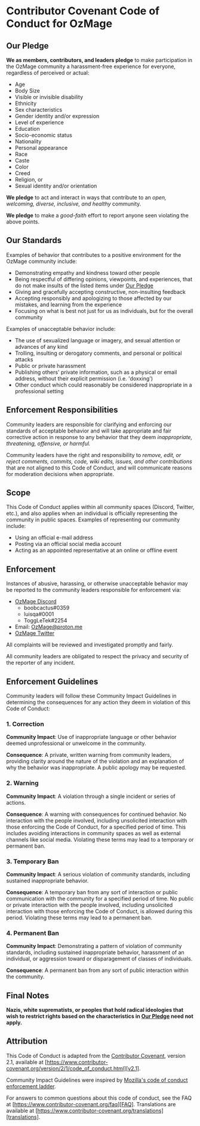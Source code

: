
# Contributor Covenant Code of Conduct for OzMage

## Our Pledge

**We as members, contributors, and leaders pledge** to make participation in the OzMage community a harassment-free experience for everyone, regardless of perceived or actual:

* Age
* Body Size
* Visible or invisible disability
* Ethnicity
* Sex characteristics
* Gender identity and/or expression
* Level of experience
* Education
* Socio-economic status
* Nationality
* Personal appearance
* Race
* Caste
* Color
* Creed
* Religion, or
* Sexual identity and/or orientation

**We pledge** to act and interact in ways that contribute to an *open, welcoming, diverse, inclusive, and healthy* community.

**We pledge** to make a *good-faith* effort to report anyone seen violating the above points.

## Our Standards

Examples of behavior that contributes to a positive environment for the OzMage community include:

* Demonstrating empathy and kindness toward other people
* Being respectful of differing opinions, viewpoints, and experiences, that do not make insults of the listed items under [Our Pledge](#our-pledge)
* Giving and gracefully accepting constructive, non-insulting feedback
* Accepting responsibly and apologizing to those affected by our mistakes, and learning from the experience
* Focusing on what is best not just for us as individuals, but for the overall community

Examples of unacceptable behavior include:

* The use of sexualized language or imagery, and sexual attention or advances of any kind
* Trolling, insulting or derogatory comments, and personal or political attacks
* Public or private harassment
* Publishing others' private information, such as a physical or email address, without their explicit permission (i.e. 'doxxing')
* Other conduct which could reasonably be considered inappropriate in a professional setting

## Enforcement Responsibilities

Community leaders are responsible for clarifying and enforcing our standards of acceptable behavior and will take appropriate and fair corrective action in response to any behavior that they deem *inappropriate, threatening, offensive, or harmful.*

Community leaders have the right and responsibility to *remove, edit, or reject comments, commits, code, wiki edits, issues, and other contributions* that are not aligned to this Code of Conduct, and will communicate reasons for moderation decisions when appropriate.

## Scope

This Code of Conduct applies within all community spaces (Discord, Twitter, etc.), and also applies when an individual is officially representing the community in public spaces. Examples of representing our community include:

* Using an official e-mail address
* Posting via an official social media account
* Acting as an appointed representative at an online or offline event

## Enforcement

Instances of abusive, harassing, or otherwise unacceptable behavior may be reported to the community leaders responsible for enforcement via:

* [OzMage Discord](https://discord.gg/6w5sCEm9kn)
  * boobcactus#0359
  * luisqa#0001
  * ToggLeTek#2254
* Email: [OzMage@proton.me](mailto:ozmage@proton.me)
* [OzMage Twitter](https://twitter.com/OzMagick)

All complaints will be reviewed and investigated promptly and fairly.

All community leaders are obligated to respect the privacy and security of the reporter of any incident.

## Enforcement Guidelines

Community leaders will follow these Community Impact Guidelines in determining the consequences for any action they deem in violation of this Code of Conduct:

### 1. Correction

**Community Impact**: Use of inappropriate language or other behavior deemed unprofessional or unwelcome in the community.

**Consequence**: A private, written warning from community leaders, providing clarity around the nature of the violation and an explanation of why the behavior was inappropriate. A public apology may be requested.

### 2. Warning

**Community Impact**: A violation through a single incident or series of actions.

**Consequence**: A warning with consequences for continued behavior. No interaction with the people involved, including unsolicited interaction with those enforcing the Code of Conduct, for a specified period of time. This includes avoiding interactions in community spaces as well as external channels like social media. Violating these terms may lead to a temporary or permanent ban.

### 3. Temporary Ban

**Community Impact**: A serious violation of community standards, including sustained inappropriate behavior.

**Consequence**: A temporary ban from any sort of interaction or public communication with the community for a specified period of time. No public or private interaction with the people involved, including unsolicited interaction with those enforcing the Code of Conduct, is allowed during this period. Violating these terms may lead to a permanent ban.

### 4. Permanent Ban

**Community Impact**: Demonstrating a pattern of violation of community standards, including sustained inappropriate behavior, harassment of an individual, or aggression toward or disparagement of classes of individuals.

**Consequence**: A permanent ban from any sort of public interaction within the community.

## Final Notes

**Nazis, white suprematists, or peoples that hold radical ideologies that wish to restrict rights based on the characteristics in [Our Pledge](#our-pledge) need not apply.**

## Attribution

This Code of Conduct is adapted from the [Contributor Covenant][homepage],
version 2.1, available at
[https://www.contributor-covenant.org/version/2/1/code_of_conduct.html][v2.1].

Community Impact Guidelines were inspired by
[Mozilla's code of conduct enforcement ladder][Mozilla CoC].

For answers to common questions about this code of conduct, see the FAQ at
[https://www.contributor-covenant.org/faq][FAQ]. Translations are available at
[https://www.contributor-covenant.org/translations][translations].

[homepage]: https://www.contributor-covenant.org
[v2.1]: https://www.contributor-covenant.org/version/2/1/code_of_conduct.html
[Mozilla CoC]: https://github.com/mozilla/diversity
[FAQ]: https://www.contributor-covenant.org/faq
[translations]: https://www.contributor-covenant.org/translations
